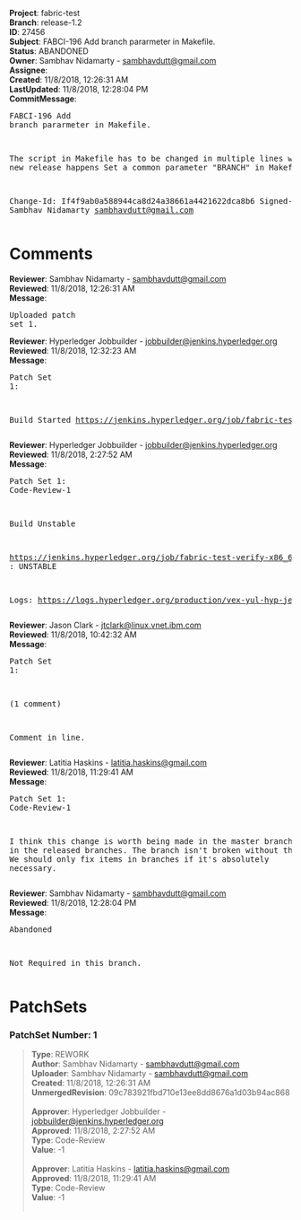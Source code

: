 <strong>Project</strong>: fabric-test<br><strong>Branch</strong>: release-1.2<br><strong>ID</strong>: 27456<br><strong>Subject</strong>: FABCI-196 Add branch pararmeter in Makefile.<br><strong>Status</strong>: ABANDONED<br><strong>Owner</strong>: Sambhav Nidamarty - sambhavdutt@gmail.com<br><strong>Assignee</strong>:<br><strong>Created</strong>: 11/8/2018, 12:26:31 AM<br><strong>LastUpdated</strong>: 11/8/2018, 12:28:04 PM<br><strong>CommitMessage</strong>:<br><pre>FABCI-196 Add branch pararmeter in Makefile.

The script in Makefile has to be changed in
multiple lines whenever a new release happens
Set a common parameter "BRANCH" in Makefile

Change-Id: If4f9ab0a588944ca8d24a38661a4421622dca8b6
Signed-off-by: Sambhav Nidamarty <sambhavdutt@gmail.com>
</pre><h1>Comments</h1><strong>Reviewer</strong>: Sambhav Nidamarty - sambhavdutt@gmail.com<br><strong>Reviewed</strong>: 11/8/2018, 12:26:31 AM<br><strong>Message</strong>: <pre>Uploaded patch set 1.</pre><strong>Reviewer</strong>: Hyperledger Jobbuilder - jobbuilder@jenkins.hyperledger.org<br><strong>Reviewed</strong>: 11/8/2018, 12:32:23 AM<br><strong>Message</strong>: <pre>Patch Set 1:

Build Started https://jenkins.hyperledger.org/job/fabric-test-verify-x86_64/2223/</pre><strong>Reviewer</strong>: Hyperledger Jobbuilder - jobbuilder@jenkins.hyperledger.org<br><strong>Reviewed</strong>: 11/8/2018, 2:27:52 AM<br><strong>Message</strong>: <pre>Patch Set 1: Code-Review-1

Build Unstable 

https://jenkins.hyperledger.org/job/fabric-test-verify-x86_64/2223/ : UNSTABLE

Logs: https://logs.hyperledger.org/production/vex-yul-hyp-jenkins-3/fabric-test-verify-x86_64/2223</pre><strong>Reviewer</strong>: Jason Clark - jtclark@linux.vnet.ibm.com<br><strong>Reviewed</strong>: 11/8/2018, 10:42:32 AM<br><strong>Message</strong>: <pre>Patch Set 1:

(1 comment)

Comment in line.</pre><strong>Reviewer</strong>: Latitia Haskins - latitia.haskins@gmail.com<br><strong>Reviewed</strong>: 11/8/2018, 11:29:41 AM<br><strong>Message</strong>: <pre>Patch Set 1: Code-Review-1

I think this change is worth being made in the master branch and not in the released branches. The branch isn't broken without the variable. We should only fix items in branches if it's absolutely necessary.</pre><strong>Reviewer</strong>: Sambhav Nidamarty - sambhavdutt@gmail.com<br><strong>Reviewed</strong>: 11/8/2018, 12:28:04 PM<br><strong>Message</strong>: <pre>Abandoned

Not Required in this branch.</pre><h1>PatchSets</h1><h3>PatchSet Number: 1</h3><blockquote><strong>Type</strong>: REWORK<br><strong>Author</strong>: Sambhav Nidamarty - sambhavdutt@gmail.com<br><strong>Uploader</strong>: Sambhav Nidamarty - sambhavdutt@gmail.com<br><strong>Created</strong>: 11/8/2018, 12:26:31 AM<br><strong>UnmergedRevision</strong>: 09c783921fbd710e13ee8dd8676a1d03b94ac868<br><br><strong>Approver</strong>: Hyperledger Jobbuilder - jobbuilder@jenkins.hyperledger.org<br><strong>Approved</strong>: 11/8/2018, 2:27:52 AM<br><strong>Type</strong>: Code-Review<br><strong>Value</strong>: -1<br><br><strong>Approver</strong>: Latitia Haskins - latitia.haskins@gmail.com<br><strong>Approved</strong>: 11/8/2018, 11:29:41 AM<br><strong>Type</strong>: Code-Review<br><strong>Value</strong>: -1<br><br></blockquote>